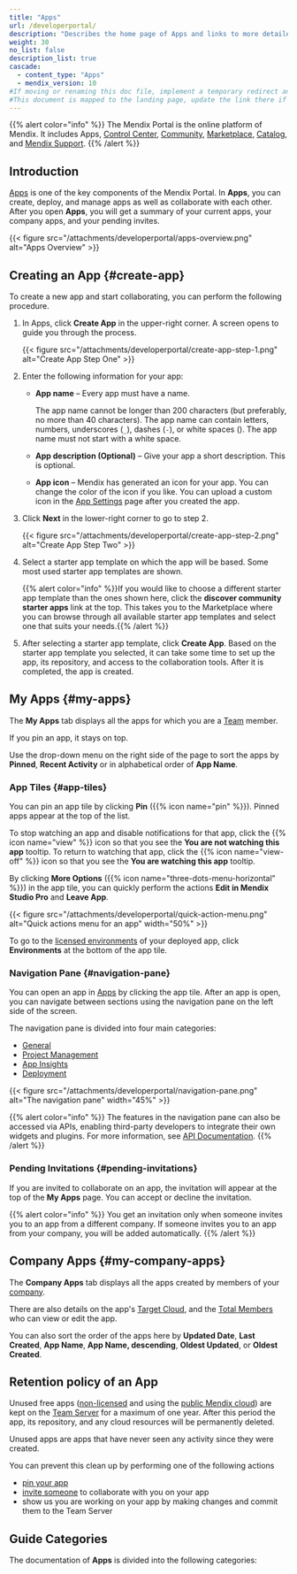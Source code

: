 ```yaml
---
title: "Apps"
url: /developerportal/
description: "Describes the home page of Apps and links to more detailed documents in the guide."
weight: 30
no_list: false
description_list: true
cascade:
  - content_type: "Apps"
  - mendix_version: 10
#If moving or renaming this doc file, implement a temporary redirect and let the respective team know they should update the URL in the product. See Mapping to Products for more details.
#This document is mapped to the landing page, update the link there if renaming or moving the doc file.
---
```


{{% alert color="info" %}}
The Mendix Portal is the online platform of Mendix. It includes Apps, [Control Center](/control-center/), [Community](/community-tools/), [Marketplace](/appstore/), [Catalog](/catalog/), and [Mendix Support](/support/).
{{% /alert %}}

## Introduction

[Apps](https://sprintr.home.mendix.com) is one of the key components of the Mendix Portal. In **Apps**, you can create, deploy, and manage apps as well as collaborate with each other. After you open **Apps**, you will get a summary of your current apps, your company apps, and your pending invites.

{{< figure src="/attachments/developerportal/apps-overview.png" alt="Apps Overview" >}}

## Creating an App {#create-app}

To create a new app and start collaborating, you can perform the following procedure.

1. In Apps, click **Create App** in the upper-right corner. A screen opens to guide you through the process.

    {{< figure src="/attachments/developerportal/create-app-step-1.png" alt="Create App Step One" >}}

2. Enter the following information for your app:

    * **App name** – Every app must have a name.

        The app name cannot be longer than 200 characters (but preferably, no more than 40 characters). The app name can contain letters, numbers, underscores (`_`), dashes (`-`), or white spaces (). The app name must not start with a white space.

    * **App description (Optional)** – Give your app a short description. This is optional.
    
    * **App icon** – Mendix has generated an icon for your app. You can change the color of the icon if you like. You can upload a custom icon in the [App Settings](/developerportal/collaborate/general-settings/#general) page after you created the app.

3. Click **Next** in the lower-right corner to go to step 2.

    {{< figure src="/attachments/developerportal/create-app-step-2.png" alt="Create App Step Two" >}}

4. Select a starter app template on which the app will be based. Some most used starter app templates are shown.

    {{% alert color="info" %}}If you would like to choose a different starter app template than the ones shown here, click the **discover community starter apps** link at the top. This takes you to the Marketplace where you can browse through all available starter app templates and select one that suits your needs.{{% /alert %}}

5. After selecting a starter app template, click **Create App**. Based on the starter app template you selected, it can take some time to set up the app, its repository, and access to the collaboration tools. After it is completed, the app is created.

## My Apps {#my-apps}

The **My Apps** tab displays all the apps for which you are a [Team](/developerportal/general/team/) member.

If you pin an app, it stays on top.

Use the drop-down menu on the right side of the page to sort the apps by **Pinned**, **Recent Activity** or in alphabetical order of **App Name**.

### App Tiles {#app-tiles}

You can pin an app tile by clicking **Pin** ({{% icon name="pin" %}}). Pinned apps appear at the top of the list.

To stop watching an app and disable notifications for that app, click the {{% icon name="view" %}} icon so that you see the **You are not watching this app** tooltip. To return to watching that app, click the {{% icon name="view-off" %}} icon so that you see the **You are watching this app** tooltip.

By clicking **More Options** ({{% icon name="three-dots-menu-horizontal" %}}) in the app tile, you can quickly perform the actions **Edit in Mendix Studio Pro** and **Leave App**.

{{< figure src="/attachments/developerportal/quick-action-menu.png" alt="Quick actions menu for an app" width="50%" >}}

To go to the [licensed environments](/developerportal/deploy/environments/) of your deployed app, click **Environments** at the bottom of the app tile.

### Navigation Pane {#navigation-pane}

You can open an app in [Apps](https://sprintr.home.mendix.com/) by clicking the app tile. After an app is open, you can navigate between sections using the navigation pane on the left side of the screen. 

The navigation pane is divided into four main categories:

* [General](/developerportal/general/)
* [Project Management](/developerportal/project-management/)
* [App Insights](/developerportal/app-insights/)
* [Deployment](/developerportal/deploy/general/)

{{< figure src="/attachments/developerportal/navigation-pane.png" alt="The navigation pane" width="45%" >}}

{{% alert color="info" %}}
The features in the navigation pane can also be accessed via APIs, enabling third-party developers to integrate their own widgets and plugins. For more information, see [API Documentation](/apidocs-mxsdk/apidocs/).
{{% /alert %}}

### Pending Invitations {#pending-invitations}

If you are invited to collaborate on an app, the invitation will appear at the top of the **My Apps** page. You can accept or decline the invitation.

{{% alert color="info" %}}
You get an invitation only when someone invites you to an app from a different company. If someone invites you to an app from your company, you will be added automatically.
{{% /alert %}}

## Company Apps {#my-company-apps}

The **Company Apps** tab displays all the apps created by members of your [company](/control-center/company-settings/).

There are also details on the app's [Target Cloud](/deployment/), and the [Total Members](/control-center/members/) who can view or edit the app.

You can also sort the order of the apps here by **Updated Date**, **Last Created**, **App Name**, **App Name, descending**, **Oldest Updated**, or **Oldest Created**.

## Retention policy of an App

Unused free apps ([non-licensed](/developerportal/deploy/mendix-cloud-deploy/#free-app) and using the [public Mendix cloud](/developerportal/deploy/mendix-cloud-deploy/)) are kept on the [Team Server](/developerportal/general/team-server/) for a maximum of one year. After this period the app, its repository, and any cloud resources will be permanently deleted.

Unused apps are apps that have never seen any activity since they were created.

You can prevent this clean up by performing one of the following actions

* [pin your app](/developerportal/#app-tiles)
* [invite someone](/developerportal/general/team/#inviting) to collaborate with you on your app
* show us you are working on your app by making changes and commit them to the Team Server

## Guide Categories

The documentation of **Apps** is divided into the following categories:
